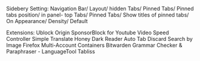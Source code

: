 Sidebery Setting:
  Navigation Bar/ Layout/ hidden
  Tabs/ Pinned Tabs/ Pinned tabs position/ in panel- top
  Tabs/ Pinned Tabs/ Show titles of pinned tabs/ On
  Appearance/ Density/ Default

Extensions:
  Ublock Origin
  SponsorBlock for Youtube
  Video Speed Controller
  Simple Translate
  Honey
  Dark Reader
  Auto Tab Discard
  Search by Image
  Firefox Multi-Account Containers
  Bitwarden
  Grammar Checker & Paraphraser - LanguageTool
  Tabliss
